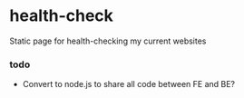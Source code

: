 # health-check
Static page for health-checking my current websites

### todo

- Convert to node.js to share all code between FE and BE?
